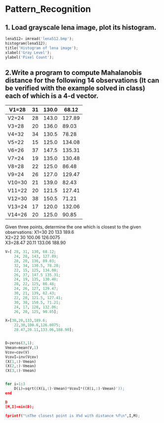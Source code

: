 # Pattern_Recognition

## 1. Load grayscale lena image, plot its histogram.
```python
lena512= imread('lena512.bmp');
histogram(lena512);
title('Histogram of lena image');
xlabel('Gray Level');
ylabel('Pixel Count');
```

## 2.Write a program to compute Mahalanobis distance for the following 14 observations (It can be verified with the example solved in class) each of which is a 4-d vector.

| V1=28 | 31 | 130.0 |68.12|
|------|---|------|-----|
| V2=24 | 28 |143.0 |127.89| 
| V3=28 |20 |136.0 |89.03|
| V4=32 |34 |130.5 |78.28|
| V5=22 |15 |125.0 |134.08|
| V6=26 |37 |147.5 |135.31|
| V7=24 |19 |135.0 |130.48|
| V8=28 |22 |125.0 |86.48|
| V9=24 |26 |127.0 |129.47|
| V10=30 |21 |139.0 |82.43|
| V11=22 |20 |121.5 |127.41|
| V12=30 |38 |150.5 |71.21|
| V13=24 |17 |120.0 |132.06|
| V14=26 |20 |125.0 |90.85|
        
Given three points, determine the one which is closest to the given observations: 
X1=30 20 133 189.6<br>
X2=22 30 100.06 126.0075<br>
X3=28.47 20.11 133.06 188.90

```python
V=[ 28, 31, 130, 68.12;
    24, 28, 143, 127.89;
    28, 20, 136, 89.03;
    32, 34, 130.5, 78.28;
    22, 15, 125, 134.08;
    26, 37, 147.5 135.31;
    24, 19, 135, 130.48;
    28, 22, 125, 86.48;
    24, 26, 127, 129.47;
    30, 21, 139, 82.43;
    22, 20, 121.5, 127.41;
    30, 38, 150.5, 71.21;
    24, 17, 120, 132.06;
    26, 20, 125, 90.85];

X=[30,20,133,189.6;
    22,30,100.6,126.0075;
    28.47,20.11,133.06,188.90];


D=zeros(3,1);
Vmean=mean(V,1)
Vcov=cov(V)
VcovI=inv(Vcov)
(X(1,:)-Vmean)
(X(2,:)-Vmean)
(X(3,:)-Vmean)


for i=1:3
    D(i)=sqrt((X(i,:)-Vmean)*VcovI*((X(i,:)-Vmean)'));
end

D
[M,I]=min(D);

fprintf("\nThe closest point is X%d with distance %f\n",I,M);
```


    
 
